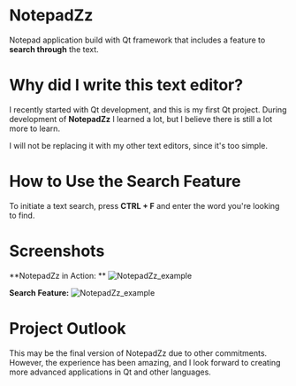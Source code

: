 # NotepadZz
Notepad application build with Qt framework that includes a feature to **search through** the text.

# Why did I write this text editor?
I recently started with Qt development, and this is my first Qt project. 
During development of **NotepadZz** I learned a lot, but I believe there is still a lot more to learn. 

I will not be replacing it with my other text editors, since it's too simple. 

# How to Use the Search Feature
To initiate a text search, press **CTRL + F** and enter the word you're looking to find.

# Screenshots
**NotepadZz in Action: **
![NotepadZz_example](https://github.com/Maercel/NotepadZz/assets/71663681/2dc437ec-52cb-4ff3-9904-be1d6ba633e0)

**Search Feature:**
![NotepadZz_example](https://github.com/Maercel/NotepadZz/assets/71663681/4aad4b90-acd8-48e3-8c79-0f8c6fc092a3)

# Project Outlook
This may be the final version of NotepadZz due to other commitments. However, the experience has been amazing, and I look forward to creating more advanced applications in Qt and other languages.
